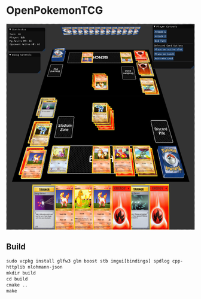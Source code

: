 # OpenPokemonTCG

![Screenshot](res/screenshots/scr.png)

## Build

```
sudo vcpkg install glfw3 glm boost stb imgui[bindings] spdlog cpp-httplib nlohmann-json
mkdir build
cd build
cmake ..
make
```

